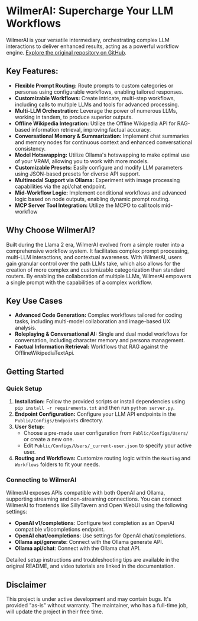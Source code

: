 # WilmerAI: Supercharge Your LLM Workflows

WilmerAI is your versatile intermediary, orchestrating complex LLM interactions to deliver enhanced results, acting as a powerful workflow engine. [Explore the original repository on GitHub](https://github.com/SomeOddCodeGuy/WilmerAI).

## Key Features:

*   **Flexible Prompt Routing:** Route prompts to custom categories or personas using configurable workflows, enabling tailored responses.
*   **Customizable Workflows:** Create intricate, multi-step workflows, including calls to multiple LLMs and tools for advanced processing.
*   **Multi-LLM Orchestration:** Leverage the power of numerous LLMs, working in tandem, to produce superior outputs.
*   **Offline Wikipedia Integration:** Utilize the Offline Wikipedia API for RAG-based information retrieval, improving factual accuracy.
*   **Conversational Memory & Summarization:** Implement chat summaries and memory nodes for continuous context and enhanced conversational consistency.
*   **Model Hotswapping:** Utilize Ollama's hotswapping to make optimal use of your VRAM, allowing you to work with more models.
*   **Customizable Presets:** Easily configure and modify LLM parameters using JSON-based presets for diverse API support.
*   **Multimodal Support via Ollama:** Experiment with image processing capabilities via the api/chat endpoint.
*   **Mid-Workflow Logic:** Implement conditional workflows and advanced logic based on node outputs, enabling dynamic prompt routing.
*   **MCP Server Tool Integration:** Utilize the MCPO to call tools mid-workflow

## Why Choose WilmerAI?

Built during the Llama 2 era, WilmerAI evolved from a simple router into a comprehensive workflow system. It facilitates
complex prompt processing, multi-LLM interactions, and contextual awareness. With WilmerAI, users gain granular control
over the path LLMs take, which also allows for the creation of more complex and customizable categorization than standard
routers. By enabling the collaboration of multiple LLMs, WilmerAI empowers a single prompt with the capabilities of a
complex workflow.

## Key Use Cases

*   **Advanced Code Generation:** Complex workflows tailored for coding tasks, including multi-model collaboration and image-based UX analysis.
*   **Roleplaying & Conversational AI:** Single and dual model workflows for conversation, including character memory and persona management.
*   **Factual Information Retrieval:** Workflows that RAG against the OfflineWikipediaTextApi.

## Getting Started

### Quick Setup

1.  **Installation:** Follow the provided scripts or install dependencies using `pip install -r requirements.txt` and then run `python server.py`.
2.  **Endpoint Configuration:** Configure your LLM API endpoints in the `Public/Configs/Endpoints` directory.
3.  **User Setup:**
    *   Choose a pre-made user configuration from `Public/Configs/Users/` or create a new one.
    *   Edit `Public/Configs/Users/_current-user.json` to specify your active user.
4.  **Routing and Workflows:** Customize routing logic within the `Routing` and `Workflows` folders to fit your needs.

### Connecting to WilmerAI

WilmerAI exposes APIs compatible with both OpenAI and Ollama, supporting streaming and non-streaming connections. You can connect WilmerAI to frontends like SillyTavern and Open WebUI using the following settings:

*   **OpenAI v1/completions**: Configure text completion as an OpenAI compatible v1/completions endpoint.
*   **OpenAI chat/completions**: Use settings for OpenAI chat/completions.
*   **Ollama api/generate**: Connect with the Ollama generate API.
*   **Ollama api/chat**: Connect with the Ollama chat API.

Detailed setup instructions and troubleshooting tips are available in the original README, and video tutorials are linked
in the documentation.

## Disclaimer

This project is under active development and may contain bugs. It's provided "as-is" without warranty. The maintainer, who
has a full-time job, will update the project in their free time.